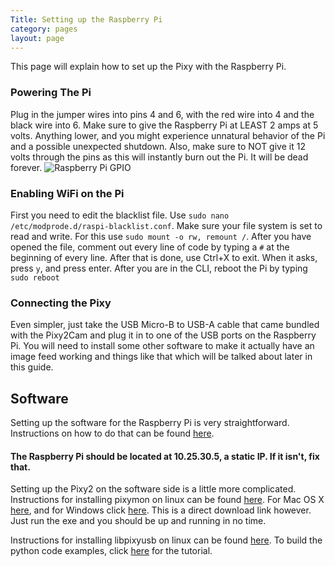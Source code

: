 ```yaml
---
Title: Setting up the Raspberry Pi
category: pages
layout: page
---
```

This page will explain how to set up the Pixy with the Raspberry Pi.

### Powering The Pi
Plug in the jumper wires into pins 4 and 6, with the red wire into 4 and the black wire into 6. Make sure to give the Raspberry Pi at LEAST 2 amps at 5 volts. Anything lower, and you might experience unnatural behavior of the Pi and a possible unexpected shutdown. Also, make sure to NOT give it 12 volts through the pins as this will instantly burn out the Pi. It will be dead forever. 
![Raspberry Pi GPIO](https://www.bigmessowires.com/wp-content/uploads/2018/05/Raspberry-GPIO.jpg)

### Enabling WiFi on the Pi
First you need to edit the blacklist file. Use ```sudo nano /etc/modprode.d/raspi-blacklist.conf```. Make sure your file system is set to read and write. For this use ```sudo mount -o rw, remount /```. After you have opened the file, comment out every line of code by typing a ```#``` at the beginning of every line. After that is done, use Ctrl+X to exit. When it asks, press ```y```, and press enter. After you are in the CLI, reboot the Pi by typing ```sudo reboot```

### Connecting the Pixy
Even simpler, just take the USB Micro-B to USB-A cable that came bundled with the Pixy2Cam and plug it in to one of the USB ports on the Raspberry Pi. You will need to install some other software to make it actually have an image feed working and things like that which will be talked about later in this guide. 



## Software
Setting up the software for the Raspberry Pi is very straightforward. Instructions on how to do that can be found [here](https://wpilib.screenstepslive.com/s/currentCS/m/85074/l/1027241-using-the-raspberry-pi-for-frc).

#### The Raspberry Pi should be located at 10.25.30.5, a static IP. If it isn't, fix that.

Setting up the Pixy2 on the software side is a little more complicated. Instructions for installing pixymon on linux can be found [here](https://docs.pixycam.com/wiki/doku.php?id=wiki:v2:installing_pixymon_on_linux). For Mac OS X [here](https://docs.pixycam.com/wiki/doku.php?id=wiki:v2:install_pixymon_on_mac), and for Windows click [here](https://github.com/charmedlabs/pixy2/raw/master/releases/pixymon_windows/pixymon_v2_windows-3.0.24.exe). This is a direct download link however. Just run the exe and you should be up and running in no time. 

Instructions for installing libpixyusb on linux can be found [here](https://docs.pixycam.com/wiki/doku.php?id=wiki:v2:building_the_libpixyusb_example_on_linux). To build the python code examples, click [here](http://www.cmucam.org/projects/cmucam5/wiki/Building_libpixyusb_as_a_Python_module_on_Linux) for the tutorial.
